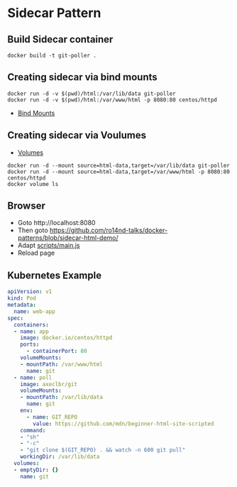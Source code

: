 # Sidecar Pattern

## Build Sidecar container

```
docker build -t git-poller .
```

## Creating sidecar via bind mounts

```
docker run -d -v $(pwd)/html:/var/lib/data git-poller
docker run -d -v $(pwd)/html:/var/www/html -p 8080:80 centos/httpd
```

* [Bind Mounts](https://docs.docker.com/engine/admin/volumes/bind-mounts/)

## Creating sidecar via Voulumes

* [Volumes](https://docs.docker.com/engine/admin/volumes/volumes/)

```
docker run -d --mount source=html-data,target=/var/lib/data git-poller
docker run -d --mount source=html-data,target=/var/www/html -p 8080:80 centos/httpd
docker volume ls
```

## Browser

* Goto http://localhost:8080
* Then goto https://github.com/ro14nd-talks/docker-patterns/blob/sidecar-html-demo/
* Adapt [scripts/main.js](https://github.com/ro14nd-talks/docker-patterns/blob/sidecar-html-demo/scripts/main.js)
* Reload page

## Kubernetes Example

```yaml
apiVersion: v1
kind: Pod
metadata:
  name: web-app
spec:
  containers:
  - name: app
    image: docker.io/centos/httpd
    ports:
      - containerPort: 80
    volumeMounts:
    - mountPath: /var/www/html
      name: git
  - name: poll
    image: axeclbr/git
    volumeMounts:
    - mountPath: /var/lib/data
      name: git
    env:
      - name: GIT_REPO
        value: https://github.com/mdn/beginner-html-site-scripted
    command:
    - "sh"
    - "-c"
    - "git clone $(GIT_REPO) . && watch -n 600 git pull"
    workingDir: /var/lib/data
  volumes:
  - emptyDir: {}
    name: git
```
